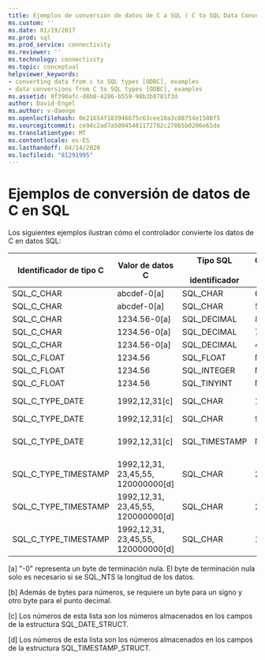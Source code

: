 ```yaml
---
title: Ejemplos de conversión de datos de C a SQL ( C to SQL Data Conversion Examples) Microsoft Docs
ms.custom: ''
ms.date: 01/19/2017
ms.prod: sql
ms.prod_service: connectivity
ms.reviewer: ''
ms.technology: connectivity
ms.topic: conceptual
helpviewer_keywords:
- converting data from c to SQL types [ODBC], examples
- data conversions from C to SQL types [ODBC], examples
ms.assetid: 9f390afc-d8b8-4286-b559-98b3b8781f3d
author: David-Engel
ms.author: v-daenge
ms.openlocfilehash: 0e21654f183946675c63cee10a3c08754e1508f5
ms.sourcegitcommit: ce94c2ad7a50945481172782c270b5b0206e61de
ms.translationtype: MT
ms.contentlocale: es-ES
ms.lasthandoff: 04/14/2020
ms.locfileid: "81291995"
---
```

# <a name="c-to-sql-data-conversion-examples"></a>Ejemplos de conversión de datos de C en SQL
Los siguientes ejemplos ilustran cómo el controlador convierte los datos de C en datos SQL:  
  
|Identificador de tipo C|Valor de datos C|Tipo SQL<br /><br /> identificador|Columna<br /><br /> length|SQL data<br /><br /> value|SQLSTATE|  
|-----------------------|------------------|-----------------------------|-----------------------|------------------------|--------------|  
|SQL_C_CHAR|abcdef-0[a]|SQL_CHAR|6|abcdef|N/D|  
|SQL_C_CHAR|abcdef-0[a]|SQL_CHAR|5|Abcde|22001|  
|SQL_C_CHAR|1234.56-0[a]|SQL_DECIMAL|8[b]|1234.56|N/D|  
|SQL_C_CHAR|1234.56-0[a]|SQL_DECIMAL|7[b]|1234.5|22001|  
|SQL_C_CHAR|1234.56-0[a]|SQL_DECIMAL|4|----|22003|  
|SQL_C_FLOAT|1234.56|SQL_FLOAT|N/D|1234.56|N/D|  
|SQL_C_FLOAT|1234.56|SQL_INTEGER|N/D|1234|22001|  
|SQL_C_FLOAT|1234.56|SQL_TINYINT|N/D|----|22003|  
|SQL_C_TYPE_DATE|1992,12,31[c]|SQL_CHAR|10|1992-12-31|N/D|  
|SQL_C_TYPE_DATE|1992,12,31[c]|SQL_CHAR|9|----|22003|  
|SQL_C_TYPE_DATE|1992,12,31[c]|SQL_TIMESTAMP|N/D|1992-12-31 00:00:00.0|N/D|  
|SQL_C_TYPE_TIMESTAMP|1992,12,31, 23,45,55, 120000000[d]|SQL_CHAR|22|1992-12-31 23:45:55.12|N/D|  
|SQL_C_TYPE_TIMESTAMP|1992,12,31, 23,45,55, 120000000[d]|SQL_CHAR|21|1992-12-31 23:45:55.1|22001|  
|SQL_C_TYPE_TIMESTAMP|1992,12,31, 23,45,55, 120000000[d]|SQL_CHAR|18|----|22003|  
  
 [a] "-0" representa un byte de terminación nula. El byte de terminación nula solo es necesario si se SQL_NTS la longitud de los datos.  
  
 [b] Además de bytes para números, se requiere un byte para un signo y otro byte para el punto decimal.  
  
 [c] Los números de esta lista son los números almacenados en los campos de la estructura SQL_DATE_STRUCT.  
  
 [d] Los números de esta lista son los números almacenados en los campos de la estructura SQL_TIMESTAMP_STRUCT.
